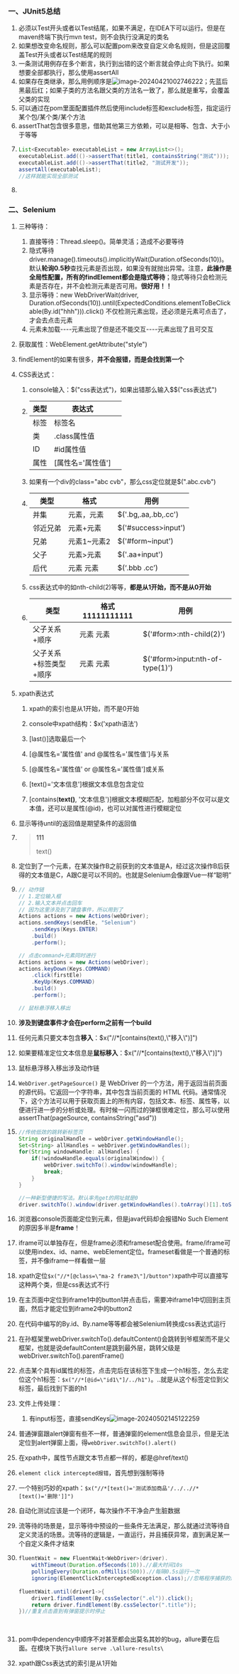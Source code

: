 ### 一、JUnit5总结

1. 必须以Test开头或者以Test结尾，如果不满足，在IDEA下可以运行。但是在maven终端下执行mvn test，则不会执行没满足的类名
2. 如果想改变命名规则，那么可以配置pom来改变自定义命名规则，但是这回覆盖Test开头或者以Test结尾的规则
3. 一条测试用例存在多个断言，执行到出错的这个断言就会停止向下执行。如果想要全部都执行，那么使用assertAll
4. 如果存在类继承，那么用例顺序是![image-20240421002746222](README.assets/image-20240421002746222.png)；先蓝后黑最后红；如果子类的方法名跟父类的方法名一致了，那么就是重写，会覆盖父类的实现
5. 可以通过在pom里面配置插件然后使用include标签和exclude标签，指定运行某个包/某个类/某个方法
6. assertThat包含很多意思，借助其他第三方依赖，可以是相等、包含、大于小于等等
7. ```java
   List<Executable> executableList = new ArrayList<>();
   executableList.add(()->assertThat(title1, containsString("测试")));
   executableList.add(()->assertThat(title2, "测试开发"));
   assertAll(executableList);
   //这样就能实现全部测试
   ```
8. 



### 二、Selenium

1. 三种等待：
   1. 直接等待：Thread.sleep()。简单灵活；造成不必要等待
   2. 隐式等待driver.manage().timeouts().implicitlyWait(Duration.ofSeconds(10))。默认**轮询0.5秒**查找元素是否出现，如果没有就抛出异常。注意，**此操作是全局性配置，所有的findElement都会是隐式等待**；隐式等待只会检测元素是否存在，并不会检测元素是否可用。**很好用！！**
   3. 显示等待：new WebDriverWait(driver, Duration.ofSeconds(10)).until(ExpectedConditions.elementToBeClickable(By.id("hhh"))).click() 不仅检测元素出现，还必须是元素可点击了，才会去点击元素
   4. 元素未加载----元素出现了但是还不能交互----元素出现了且可交互

2. 获取属性：WebElement.getAttribute("style")

3. findElement的如果有很多，**并不会报错，而是会找到第一个**

4. CSS表达式：

   1. console输入：$("css表达式")，如果出错那么输入$$("css表达式")

   2. | 类型 | 表达式            |      |
      | ---- | ----------------- | ---- |
      | 标签 | 标签名            |      |
      | 类   | .class属性值      |      |
      | ID   | #id属性值         |      |
      | 属性 | [属性名='属性值'] |      |

   3. 如果有一个div的class="abc cvb"，那么css定位就是$(".abc.cvb")

   4. | 类型     | 格式        | 用例                 |
      | -------- | ----------- | -------------------- |
      | 并集     | 元素，元素  | $('.bg,.aa,.bb,.cc') |
      | 邻近兄弟 | 元素+元素   | $('#success>input')  |
      | 兄弟     | 元素1~元素2 | $('#form~input')     |
      | 父子     | 元素>元素   | $('.aa+input')       |
      | 后代     | 元素   元素 | $(‘.bbb  .cc’)       |

   5. css表达式中的如nth-child(2)等等，**都是从1开始，而不是从0开始**

   6. | 类型                   | 格式11111111111 | 用例                            |
      | ---------------------- | --------------- | ------------------------------- |
      | 父子关系+顺序          | 元素  元素      | $('#form>:nth-child(2)')        |
      | 父子关系+标签类型+顺序 | 元素  元素      | $('#form>input:nth-of-type(1)') |

5. xpath表达式

   1. xpath的索引也是从1开始，而不是0开始

   2. console中xpath结构：$x('xpath语法')

   3. [last()]选取最后一个

   4. [@属性名='属性值' and @属性名='属性值']与关系

   5. [@属性名='属性值' or @属性名='属性值']或关系

   6. [text()='文本信息']根据文本信息包含定位

   7. [contains(**text()**, '文本信息')]根据文本模糊匹配，加粗部分不仅可以是文本值，还可以是属性(@id)，也可以对属性进行模糊定位

6. 显示等待until的返回值是期望条件的返回值

7. > <a><p>111</p></a>   text()

8. 定位到了一个元素，在某次操作B之前获到的文本值是A，经过这次操作B后获得的文本值是C，A跟C是可以不同的。也就是Selenium会像跟Vue一样“聪明”

9. ```java
   // 动作链
   // 1.定位输入框
   // 2.输入文本并点击回车
   // 因为这里涉及到了键盘事件，所以用到了
   Actions actions = new Actions(webDriver);
   actions.sendKeys(sendEle, "Selenium")
       .sendKeys(Keys.ENTER)
       .build()
       .perform();
   
   // 点击command+元素同时进行
   Actions actions = new Actions(webDriver);
   actions.keyDown(Keys.COMMAND)
       .click(firstEle)
       .KeyUp(Keys.COMMAND)
       .build()
       .perform();
   
   // 鼠标悬浮移入移出
   ```

10. **涉及到键盘事件才会在perform之前有一个build**

11. 任何元素只要文本包含**移入**：$x("//*[contains(text(),\\"移入\\")]")

12. 如果要精准定位文本信息是**鼠标移入**：$x("//*[contains(text(),\\"移入\\")]")

13. 鼠标悬浮移入移出涉及动作链

14. `WebDriver.getPageSource()` 是 WebDriver 的一个方法，用于返回当前页面的源代码。它返回一个字符串，其中包含当前页面的 HTML 代码。通常情况下，这个方法可以用于获取页面上的所有内容，包括文本、标签、属性等，以便进行进一步的分析或处理。有时候一闪而过的弹框很难定位，那么可以使用assertThat(pageSource, containsString("asd"))

15. ```java
    //传统低效的跳转新标签页
    String originalHandle = webDriver.getWindowHandle();
    Set<String> allHandles = webDriver.getWindowHandles();
    for(String windowHandle: allHandles) {
        if(!windowHandle.equals(originalWindow)) {
            webDriver.switchTo().window(windowHandle);
            break;
        }
    }
    
    //一种新型便捷的写法。默认率先get的网址就是0
    driver.switchTo().window(driver.getWindowHandles().toArray()[1].toString());
    ```

16. 浏览器console页面能定位到元素，但是java代码却会报错No Such Element的原因多半是**frame**！

17. iframe可以单独存在，但是frame必须和frameset配合使用。frame/iframe可以使用index、id、name、webElement定位。frameset看做是一个普通的标签，并不像iframe一样看做一层

18. xpath定位`$x("//*[@class=\"ma-2 frame3\"]/button")`xpath中可以直接写这种两个类，但是css表达式不行

19. 在主页面中定位到iframe1中的button1并点击后，需要冲iframe1中切回到主页面，然后才能定位到iframe2中的button2

20. 在代码中编写的By.id、By.name等等都会被Selenium转换成css表达式运行

21. 在孙框架里webDriver.switchTo().defaultContent()会跳转到爷框架而不是父框架，也就是说defaultContent是跳到最外层，跳转父级是webDriver.switchTo().parentFrame()

22. 点击某个具有id属性的标签，点击完后在该标签下生成一个h1标签，怎么去定位这个h1标签：`$x("//*[@id=\"id1\"]/../h1")`。..就是从这个标签定位到父标签，最后找到下面的h1

23. 文件上传处理：

    1. 有input标签，直接sendKeys![image-20240502145122259](README.assets/image-20240502145122259.png)

24. 普通弹窗跟alert弹窗有些不一样，普通弹窗的element信息会显示，但是无法定位到alert弹窗上面，得`webDriver.switchTo().alert()`

25. 在xpath中，属性节点跟文本节点都一样的，都是@href/text()

26. `element click intercepted报错`，首先想到强制等待

27. 一个特别巧妙的xpath：`$x("//*[text()='测试添加商品'/../..//*[text()='删除']]")`

28. 自动化测试应该是一个闭环，每次操作不干净会产生脏数据

29. 流等待的场景是，显示等待中预设的一些条件无法满足，那么就通过流等待自定义灵活的场景。流等待的逻辑是，一直运行，并且捕获异常，直到满足某一个自定义条件才结束

30. ```java
    fluentWait = new FluentWait<WebDriver>(driver).
        withTimeout(Duration.ofSeconds(10)).//最大时间10s
        pollingEvery(Duration.ofMillis(500)).//每隔0.5s运行一次
        ignoring(ElementClickInterceptedException.class);//忽略程序捕获的这个异常
        
    fluentWait.until(driver1->{
        driver1.findElement(By.cssSelector(".el")).click();
        return driver.findElement(By.cssSelector(".title"));
    })//重复点击直到有弹窗提示时停止    
        
        
    ```

31. pom中dependency中顺序不对甚至都会出莫名其妙的bug，allure要在后面。在模块下执行`allure serve .\allure-results\`

32. xpath跟Css表达式的索引是从1开始



